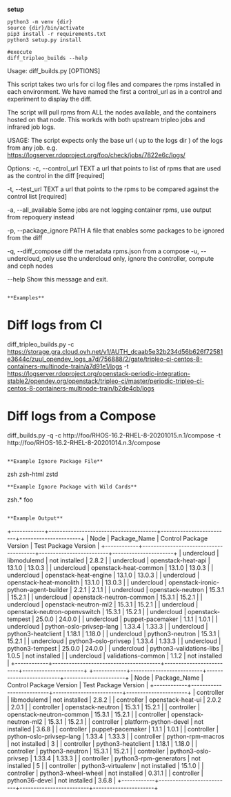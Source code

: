 **setup**
```
python3 -m venv {dir}
source {dir}/bin/activate
pip3 install -r requirements.txt
python3 setup.py install

#execute
diff_tripleo_builds --help

```

Usage: diff_builds.py [OPTIONS]

  This script takes two urls for ci log files and compares the rpms
  installed in each environment. We have named the first a control_url as in
  a control and experiment to display the diff.

  The script will pull rpms from ALL the nodes available, and the containers
  hosted on that node. This workds with both upstream tripleo jobs and
  infrared job logs.

  USAGE:     The script expects only the base url ( up to the logs dir ) of
  the logs from any job.     e.g.
  https://logserver.rdoproject.org/foo/check/jobs/7822e6c/logs/

Options:
  -c, --control_url TEXT     a url that points to list of rpms that are used
                             as the control in the diff  [required]

  -t, --test_url TEXT        a url that points to the rpms to be compared
                             against the control list  [required]

  -a, --all_available        Some jobs are not logging container rpms, use
                             output from repoquery instead

  -p, --package_ignore PATH  A file that enables some packages to be ignored
                             from the diff

  -q, --diff_compose         diff the metadata rpms.json from a compose
  -u, --undercloud_only      use the undercloud only, ignore the controller,
                             compute and ceph nodes

  --help                     Show this message and exit.
```

**Examples**
```
# Diff logs from CI
diff_tripleo_builds.py  -c https://storage.gra.cloud.ovh.net/v1/AUTH_dcaab5e32b234d56b626f72581e3644c/zuul_opendev_logs_a7d/756888/2/gate/tripleo-ci-centos-8-containers-multinode-train/a7d91e1/logs -t https://logserver.rdoproject.org/openstack-periodic-integration-stable2/opendev.org/openstack/tripleo-ci/master/periodic-tripleo-ci-centos-8-containers-multinode-train/b2de4cb/logs

# Diff logs from a Compose
diff_builds.py -q -c http://foo/RHOS-16.2-RHEL-8-20201015.n.1/compose -t http://foo/RHOS-16.2-RHEL-8-20201014.n.3/compose

```

**Example Ignore Package File**
```
zsh
zsh-html
zstd
```
**Example Ignore Package with Wild Cards**
```
zsh.*
foo
```

**Example Output**
```
+------------+---------------------------------------+-------------------------+----------------------+
|    Node    |              Package_Name             | Control Package Version | Test Package Version |
+------------+---------------------------------------+-------------------------+----------------------+
| undercloud |              libmodulemd              |      not installed      |        2.8.2         |
| undercloud |           openstack-heat-api          |          13.1.0         |        13.0.3        |
| undercloud |         openstack-heat-common         |          13.1.0         |        13.0.3        |
| undercloud |         openstack-heat-engine         |          13.1.0         |        13.0.3        |
| undercloud |        openstack-heat-monolith        |          13.1.0         |        13.0.3        |
| undercloud | openstack-ironic-python-agent-builder |          2.2.1          |        2.1.1         |
| undercloud |           openstack-neutron           |          15.3.1         |        15.2.1        |
| undercloud |        openstack-neutron-common       |          15.3.1         |        15.2.1        |
| undercloud |         openstack-neutron-ml2         |          15.3.1         |        15.2.1        |
| undercloud |     openstack-neutron-openvswitch     |          15.3.1         |        15.2.1        |
| undercloud |           openstack-tempest           |          25.0.0         |        24.0.0        |
| undercloud |            puppet-pacemaker           |          1.1.1          |        1.0.1         |
| undercloud |        python-oslo-privsep-lang       |          1.33.4         |        1.33.3        |
| undercloud |           python3-heatclient          |          1.18.1         |        1.18.0        |
| undercloud |            python3-neutron            |          15.3.1         |        15.2.1        |
| undercloud |          python3-oslo-privsep         |          1.33.4         |        1.33.3        |
| undercloud |            python3-tempest            |          25.0.0         |        24.0.0        |
| undercloud |        python3-validations-libs       |          1.0.5          |    not installed     |
| undercloud |           validations-common          |          1.1.2          |    not installed     |
+------------+---------------------------------------+-------------------------+----------------------+
+------------+--------------------------+-------------------------+----------------------+
|    Node    |       Package_Name       | Control Package Version | Test Package Version |
+------------+--------------------------+-------------------------+----------------------+
| controller |       libmodulemd        |      not installed      |        2.8.2         |
| controller |    openstack-heat-ui     |          2.0.2          |        2.0.1         |
| controller |    openstack-neutron     |          15.3.1         |        15.2.1        |
| controller | openstack-neutron-common |          15.3.1         |        15.2.1        |
| controller |  openstack-neutron-ml2   |          15.3.1         |        15.2.1        |
| controller |  platform-python-devel   |      not installed      |        3.6.8         |
| controller |     puppet-pacemaker     |          1.1.1          |        1.0.1         |
| controller | python-oslo-privsep-lang |          1.33.4         |        1.33.3        |
| controller |    python-rpm-macros     |      not installed      |          3           |
| controller |    python3-heatclient    |          1.18.1         |        1.18.0        |
| controller |     python3-neutron      |          15.3.1         |        15.2.1        |
| controller |   python3-oslo-privsep   |          1.33.4         |        1.33.3        |
| controller |  python3-rpm-generators  |      not installed      |          5           |
| controller |    python3-virtualenv    |      not installed      |        15.1.0        |
| controller |   python3-wheel-wheel    |      not installed      |        0.31.1        |
| controller |      python36-devel      |      not installed      |        3.6.8         |
+------------+--------------------------+-------------------------+----------------------+

```
